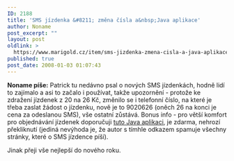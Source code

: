 ```yaml
---
ID: 2188
title: 'SMS jízdenka &#8211; změna čísla a&nbsp;Java aplikace'
author: Noname
post_excerpt: ""
layout: post
oldlink: >
  https://www.marigold.cz/item/sms-jizdenka-zmena-cisla-a-java-aplikace
published: true
post_date: 2008-01-03 01:07:43
---
```

<strong>Noname píše:</strong> Patrick tu nedávno psal o nových SMS jízdenkách, hodně lidí to zajímalo a asi to začalo i používat, takže upozornění - protože ke zdražení jízdenek z 20 na 26 Kč, změnilo se i telefonní číslo, na které je třeba zaslat žádost o jízdenku, nově je to 9020626 (oněch 26 na konci je cena za odeslanou SMS), vše ostatní zůstává. Bonus info - pro větší komfort pro objednávání jízdenek doporučuji <a href="http://www.yoctosoft.cz/SMS_jizdenka.htm">tuto Java aplikaci</a>, je zdarma, nehrozí překliknutí (jediná nevýhoda je, že autor s tímhle odkazem spamuje všechny stránky, které o SMS jízdence píší).

Jinak přeji vše nejlepší do nového roku.